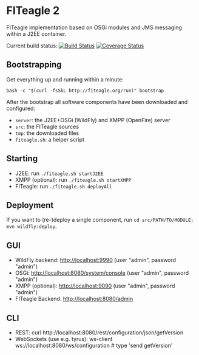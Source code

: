 FITeagle 2
==========

FITeagle implementation based on OSGi modules and JMS messaging within a J2EE container.

Current build status:
[![Build Status](https://travis-ci.org/tubav/fiteagle_osgi.png?branch=master)](https://travis-ci.org/tubav/fiteagle_osgi)
[![Coverage Status](https://coveralls.io/repos/tubav/fiteagle_osgi/badge.png?branch=master)](https://coveralls.io/r/tubav/fiteagle_osgi?branch=master)

Bootstrapping
-------------

Get everything up and running within a minute:

```
bash -c "$(curl -fsSkL http://fiteagle.org/run)" bootstrap
```

After the bootstrap all software components have been downloaded and configured:
 * ```server```: the J2EE+OSGi (WildFly) and XMPP (OpenFire) server
 * ```src```: the FITeagle sources
 * ```tmp```: the downloaded files
 * ```fiteagle.sh```: a helper script
 
Starting
--------
 * J2EE: run ```./fiteagle.sh startJ2EE```
 * XMPP (optional): run ```./fiteagle.sh startXMPP```
 * FITeagle: run ```./fiteagle.sh deployAll```
 
Deployment
----------

If you want to (re-)deploy a single component, run ```cd src/PATH/TO/MODULE; mvn wildfly:deploy```.

GUI
---

 * WildFly backend: [http://localhost:9990](http://localhost:9990) (user "admin", password "admin")
 * OSGi: [http://localhost:8080/system/console](http://localhost:8080/system/console) (user "admin", password "admin")
 * XMPP (optional): [http://localhost:9090](http://localhost:9090) (user "admin", password "admin")
 * FITeagle Backend: [http://localhost:8080/admin](http://localhost:8080/admin)

CLI
---

 * REST: curl http://localhost:8080/rest/configuration/json/getVersion
 * WebSockets (use e.g. tyrus): ws-client ws://localhost:8080/ws/configuration # type 'send getVersion'

